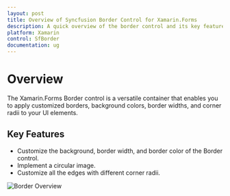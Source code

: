 ```yaml
---
layout: post
title: Overview of Syncfusion Border Control for Xamarin.Forms
description: A quick overview of the border control and its key features in Xamarin.Forms.
platform: Xamarin
control: SfBorder
documentation: ug
---
```


# Overview

The Xamarin.Forms Border control is a versatile container that enables you to apply customized borders, background colors, border widths, and corner radii to your UI elements.

## Key Features

- Customize the background, border width, and border color of the Border control.
- Implement a circular image.
- Customize all the edges with different corner radii.

![Border Overview](images/Xamarin_Forms_Overview.png)
